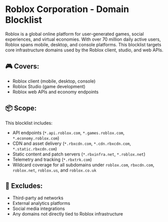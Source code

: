 # Roblox Corporation - Domain Blocklist

Roblox is a global online platform for user-generated games, social experiences, and virtual economies. With over 70 million daily active users, Roblox spans mobile, desktop, and console platforms. This blocklist targets core infrastructure domains used by the Roblox client, studio, and web APIs.

## 🎮 Covers:
- Roblox client (mobile, desktop, console)
- Roblox Studio (game development)
- Roblox web APIs and economy endpoints

## 📦 Scope:
This blocklist includes:
- API endpoints (`*.api.roblox.com`, `*.games.roblox.com`, `*.economy.roblox.com`)
- CDN and asset delivery (`*.rbxcdn.com`, `*.cdn.rbxcdn.com`, `*.static.rbxcdn.com`)
- Static content and patch servers (`*.rbxinfra.net`, `*.roblox.net`)
- Telemetry and tracking (`*.rbxtrk.com`)
- Wildcard coverage for all subdomains under `roblox.com`, `rbxcdn.com`, `roblox.net`, `roblox.us`, and `roblox.co.uk`

## 🚫 Excludes:
- Third-party ad networks
- External analytics platforms
- Social media integrations
- Any domains not directly tied to Roblox infrastructure
